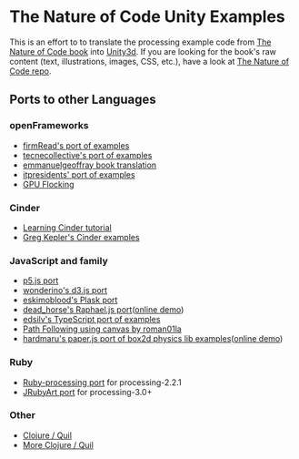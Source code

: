 # The Nature of Code Unity Examples

This is an effort to to translate the processing example code from [The Nature of Code book](http://natureofcode.com/) into [Unity3d](http://unity3d.com/).  If you are looking for the book's raw content (text, illustrations, images, CSS, etc.), have a look at [The Nature of Code repo](https://github.com/shiffman/The-Nature-of-Code).

## Ports to other Languages

### openFrameworks
* [firmRead's port of examples](https://github.com/firmread/NatureOfCode)
* [tecnecollective's port of examples](https://github.com/tecnecollective/The-Nature-of-Code-Examples)
* [emmanuelgeoffray book translation](https://github.com/emmanuelgeoffray/The-Nature-of-Code)
* [itpresidents' port of examples](https://github.com/itpresidents/The-Nature-of-Code-Examples)
* [GPU Flocking](https://github.com/robotconscience/OF-GPU-Flocking)

### Cinder
* [Learning Cinder tutorial](http://www.iamnayr.com/tutorials/learn-cinder-tutorial-part-1/)
* [Greg Kepler's Cinder examples](https://github.com/gregkepler/The-Nature-of-Code-Examples)

### JavaScript and family
* [p5.js port](https://github.com/shiffman/The-Nature-of-Code-Examples-p5.js)
* [wonderino's d3.js port](https://github.com/wonderino/natureOfCode_d3)
* [eskimoblood's Plask port](https://github.com/eskimoblood/The-Nature-of-Code-Examples)
* [dead_horse's Raphael.js port](https://github.com/dead-horse/the-nature-of-code-raphael)([online demo](http://deadhorse.me/the-nature-of-code-raphael/))
* [edsilv's TypeScript port of examples](https://github.com/edsilv/processing-ts)
* [Path Following using canvas by roman01la](https://github.com/roman01la/path-following)
* [hardmaru's paper.js port of box2d physics lib examples](https://github.com/hardmaru/paperjs_box2d)([online demo](http://otoro.net/paperbox/))

### Ruby
* [Ruby-processing port](https://github.com/ruby-processing/The-Nature-of-Code-Examples-in-Ruby) for processing-2.2.1
* [JRubyArt port](https://github.com/ruby-processing/The-Nature-of-Code-for-JRubyArt) for processing-3.0+

### Other
* [Clojure / Quil](https://github.com/sjl/The-Nature-of-Code-Examples)
* [More Clojure / Quil](https://github.com/mudphone/natureofclojure)


